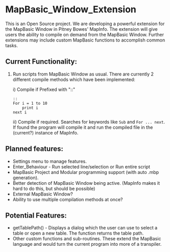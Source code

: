 # MapBasic_Window_Extension
This is an Open Source project. We are developing a powerful extension for the MapBasic Window in Pitney Bowes' MapInfo. The extension will give users the ability to compile on demand from the MapBasic Window. Further extensions may include custom MapBasic functions to accomplish common tasks.

## Current Functionality:
1. Run scripts from MapBasic Window as usual. There are currently 2 different compile methods which have been implemented:
    
    i) Compile if Prefixed with "::"
    
    ```  
    ::
    For i = 1 to 10
        print i
    next i
    ```
    
    ii) Compile if required. Searches for keywords like `Sub` and `For ... next`. If found the program will compile it and run the compiled file in the (current?) instance of MapInfo.




## Planned features:
* Settings menu to manage features.
* Enter_Behaviour - Run selected line/selection or Run entire script
* MapBasic Project and Modular programming support (with auto .mbp generation).
* Better detection of MapBasic Window being active. (MapInfo makes it hard to do this, but should be possible)
* External MapBasic Window?
* Ability to use multiple compilation methods at once?


## Potential Features:
* getTablePath() - Displays a dialog which the user can use to select a table or open a new table. The function returns the table path.
* Other custom functions and sub-routines. These extend the MapBasic language and would turn the current program into more of a transpiler.

